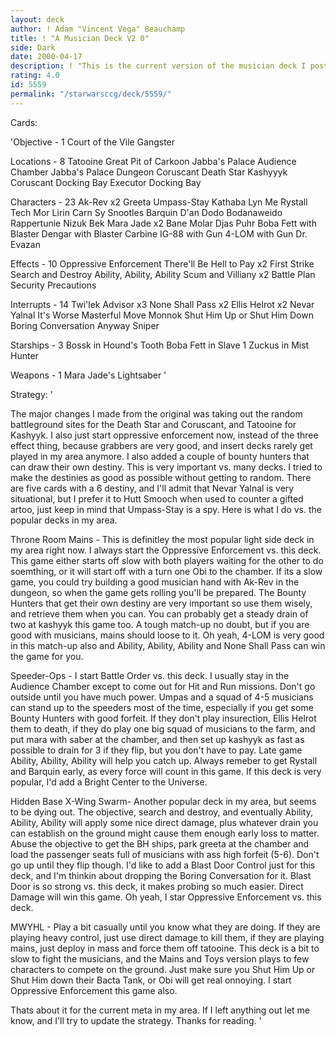 ```yaml
---
layout: deck
author: ! Adam "Vincent Vega" Beauchamp
title: ! "A Musician Deck V2 0"
side: Dark
date: 2000-04-17
description: ! "This is the current version of the musician deck I posted awhile ago."
rating: 4.0
id: 5559
permalink: "/starwarsccg/deck/5559/"
---
```

Cards: 

'Objective - 1
Court of the Vile Gangster

Locations - 8
Tatooine Great Pit of Carkoon
Jabba's Palace Audience Chamber
Jabba's Palace Dungeon
Coruscant
Death Star
Kashyyyk
Coruscant Docking Bay
Executor Docking Bay

Characters - 23
Ak-Rev x2
Greeta
Umpass-Stay
Kathaba
Lyn Me
Rystall
Tech Mor
Lirin Carn
Sy Snootles
Barquin D'an
Dodo Bodanaweido
Rappertunie
Nizuk Bek
Mara Jade x2
Bane Molar
Djas Puhr
Boba Fett with Blaster
Dengar with Blaster Carbine
IG-88 with Gun
4-LOM with Gun
Dr. Evazan

Effects - 10
Oppressive Enforcement
There'll Be Hell to Pay x2
First Strike
Search and Destroy
Ability, Ability, Ability
Scum and Villiany x2
Battle Plan
Security Precautions

Interrupts - 14
Twi'lek Advisor x3
None Shall Pass x2
Ellis Helrot x2
Nevar Yalnal
It's Worse
Masterful Move
Monnok
Shut Him Up or Shut Him Down
Boring Conversation Anyway
Sniper

Starships - 3
Bossk in Hound's Tooth
Boba Fett in Slave 1
Zuckus in Mist Hunter

Weapons - 1
Mara Jade's Lightsaber '

Strategy: '

The major changes I made from the original was taking out the random battleground sites for the Death Star and Coruscant, and Tatooine for Kashyyk. I also just start oppressive enforcement now, instead of the three effect thing, because grabbers are very good, and insert decks rarely get played in my area anymore. I also added a couple of bounty hunters that can draw their own destiny. This is very important vs. many decks. I tried to make the destinies as good as possible without getting to random. There are five cards with a 6 destiny, and I'll admit that Nevar Yalnal is very situational, but I prefer it to Hutt Smooch when used to counter a gifted artoo, just keep in mind that Umpass-Stay is a spy. Here is what I do vs. the popular decks in my area.

Throne Room Mains - This is definitley the most popular light side deck in my area right now. I always start the Oppressive Enforcement vs. this deck. This game either starts off slow with both players waiting for the other to do soemthing, or it will start off with a turn one Obi to the chamber. If its a slow game, you could try building a good musician hand with Ak-Rev in the dungeon, so when the game gets rolling you'll be prepared. The Bounty Hunters that get their own destiny are very important so use them wisely, and retrieve them when you can. You can probably get a steady drain of two at kashyyk this game too. A tough match-up no doubt, but if you are good with musicians, mains should loose to it. Oh yeah, 4-LOM is very good in this match-up also and
Ability, Ability, Ability and None Shall Pass can win the game for you.

Speeder-Ops - I start Battle Order vs. this deck. I usually stay in the Audience Chamber except to come out for Hit and Run missions. Don't go outside until you have much power. Umpas and a squad of 4-5 musicians can stand up to the speeders most of the time, especially if you get some Bounty Hunters with good forfeit. If they don't play insurection, Ellis Helrot them to death, if they do play one big squad of musicians to the farm, and put mara with saber at the chamber, and then set up kashyyk as fast as possible to drain for 3 if they flip, but you don't have to pay. Late game Ability, Ability, Ability will help you catch up. Always remeber to get Rystall and Barquin early, as every force will count in this game. If this deck is very popular, I'd add a Bright Center to the Universe.

Hidden Base X-Wing Swarm- Another popular deck in my area, but seems to be dying out. The objective, search and destroy, and eventually Ability, Ability, Ability will apply some nice direct damage, plus whatever drain you can establish on the ground might cause them enough early loss to matter. Abuse the objective to get the BH ships, park greeta at the chamber and load the passenger seats full of musicians with ass high forfeit (5-6). Don't go up until they flip though. I'd like to add a Blast Door Control just for this deck, and I'm thinkin about dropping the Boring Conversation for it. Blast Door is so strong vs. this deck, it makes probing so much easier. Direct Damage will win this game. Oh yeah, I star Oppressive Enforcement vs. this deck.

MWYHL - Play a bit casually until you know what they are doing. If they are playing heavy control, just use direct damage to kill them, if they are playing mains, just deploy in mass and force them off tatooine. This deck is a bit to slow to fight the musicians, and the Mains and Toys version plays to few characters to compete on the ground. Just make sure you Shut Him Up or Shut Him down their Bacta Tank, or Obi will get real onnoying. I start Oppressive Enforcement this game also.

Thats about it for the current meta in my area. If I left anything out let me know, and I'll try to update the strategy. Thanks for reading. '
